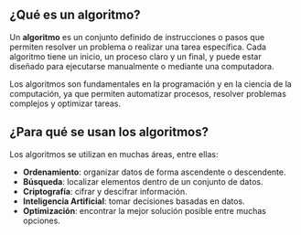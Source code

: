 ## ¿Qué es un algoritmo?

Un **algoritmo** es un conjunto definido de instrucciones o pasos que permiten resolver un problema o realizar una tarea específica. Cada algoritmo tiene un inicio, un proceso claro y un final, y puede estar diseñado para ejecutarse manualmente o mediante una computadora.

Los algoritmos son fundamentales en la programación y en la ciencia de la computación, ya que permiten automatizar procesos, resolver problemas complejos y optimizar tareas.

## ¿Para qué se usan los algoritmos?

Los algoritmos se utilizan en muchas áreas, entre ellas:

- **Ordenamiento**: organizar datos de forma ascendente o descendente.
- **Búsqueda**: localizar elementos dentro de un conjunto de datos.
- **Criptografía**: cifrar y descifrar información.
- **Inteligencia Artificial**: tomar decisiones basadas en datos.
- **Optimización**: encontrar la mejor solución posible entre muchas opciones.


